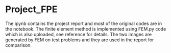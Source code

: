 # Project_FPE

The ipynb contains the project report and most of the original codes are in the notebook.
The finite element method is implemented using FEM.py code which is also uploaded, see reference for details.
The two images are generated by FEM on test problems and they are used in the report for comparison.
